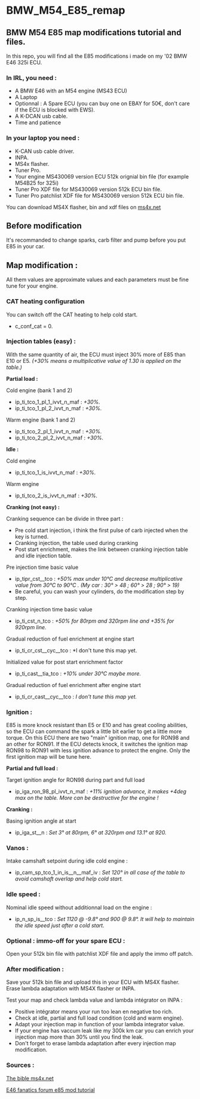 # BMW_M54_E85_remap

## BMW M54 E85 map modifications tutorial and files. ##

In this repo, you will find all the E85 modifications i made on my '02 BMW E46 325i ECU.

### In IRL, you need : 
* A BMW E46 with an M54 engine (MS43 ECU)
* A Laptop
* Optionnal : A Spare ECU (you can buy one on EBAY for 50€, don't care if the ECU is blocked with EWS).
* A K-DCAN usb cable.
* Time and patience

### In your laptop you need :
* K-CAN usb cable driver.
* INPA.
* MS4x flasher.
* Tuner Pro.
* Your engine MS430069 version ECU 512k orignial bin file (for example M54B25 for 325i)
* Tuner Pro XDF file for MS430069 version 512k ECU bin file.
* Tuner Pro patchlist XDF file for MS430069 version 512k ECU bin file.

You can download MS4X flasher, bin and xdf files on [ms4x.net](https://www.ms4x.net/index.php?title=Main_Page)

## Before modification ##

It's recommanded to change sparks, carb filter and pump before you put E85 in your car.

## Map modification : ##

All them values are approximate values and each parameters must be fine tune for your engine.

### CAT heating configuration ###

You can switch off the CAT heating to help cold start.
* c_conf_cat = 0.

### Injection tables (easy) : 

With the same quantity of air, the ECU must inject 30% more of E85 than E10 or E5.
*(+30% means a multiplicative value of 1.30 is applied on the table.)*

**Partial load :**

Cold engine (bank 1 and 2)
* ip_ti_tco_1_pl_1_ivvt_n_maf :  *+30%.*
* ip_ti_tco_1_pl_2_ivvt_n_maf :  *+30%.*

Warm engine (bank 1 and 2)
* ip_ti_tco_2_pl_1_ivvt_n_maf :  *+30%.*
* ip_ti_tco_2_pl_2_ivvt_n_maf :  *+30%.*

**Idle :**

Cold engine 
* ip_ti_tco_1_is_ivvt_n_maf :  *+30%.*

Warm engine
* ip_ti_tco_2_is_ivvt_n_maf :  *+30%.*

**Cranking (not easy) :**

Cranking sequence can be divide in three part :
* Pre cold start injection, i think the first pulse of carb injected when the key is turned.
* Cranking injection, the table used during cranking
* Post start enrichment, makes the link between cranking injection table and idle injection table.

Pre injection time basic value
* ip_tipr_cst__tco : *+50% max under 10°C and decrease multiplicative value from 30°C to 90°C . (My car : 30° > 48 ; 60° > 28 ; 90° > 19)*
* Be careful, you can wash your cylinders, do the modification step by step.

Cranking injection time basic value
* ip_ti_cst_n_tco : *+50% for 80rpm and 320rpm line and +35% for 920rpm line.*

Gradual reduction of fuel enrichment at engine start
* ip_ti_cr_cst__cyc__tco : *I don't tune this map yet.

Initialized value for post start enrichment factor 
* ip_ti_cast__tia_tco : *+10% under 30°C maybe more.*

Gradual reduction of fuel enrichment after engine start
* ip_ti_cr_cast__cyc__tco : *I don't tune this map yet.*


### Ignition : 

E85 is more knock resistant than E5 or E10 and has great cooling abilities, so the ECU can command the spark a little bit earlier to get a little more torque.
On this ECU there are two "main" ignition map, one for RON98 and an other for RON91. If the ECU detects knock, it switches the ignition map RON98 to RON91 with less ignition advance to protect the engine. Only the first ignition map will be tune here.

**Partial and full load :**

Target ignition angle for RON98 during part and full load
* ip_iga_ron_98_pl_ivvt_n_maf : *+11% ignition advance, it makes +4deg max on the table. More can be destructive for the engine !*


**Cranking :**

Basing ignition angle at start
* ip_iga_st__n : *Set 3° at 80rpm, 6° at 320rpm and 13.1° at 920.*


### Vanos : 

Intake camshaft setpoint during idle cold engine : 
* ip_cam_sp_tco_1_in_is__n__maf_iv : *Set 120° in all case of the table to avoid camshaft overlap and help cold start.*

### Idle speed : 

Nominal idle speed without additionnal load on the engine : 
* ip_n_sp_is__tco : *Set 1120 @ -9.8° and 900 @ 9.8°. It will help to maintain the idle speed just after a cold start.*

### Optional : immo-off for your spare ECU : 

Open your 512k bin file with patchlist XDF file and apply the immo off patch.

### After modification :

Save your 512k bin file and upload this in your ECU with MS4X flasher.
Erase lambda adaptation with MS4X flasher or INPA.

Test your map and check lambda value and lambda intégrator on INPA : 
* Positive intégrator means your run too lean en negative too rich.
* Check at idle, partial and full load condition (cold and warm engine).
* Adapt your injection map in function of your lambda integrator value.
* If your engine has vaccum leak like my 300k km car you can enrich your injection map more than 30% until you find the leak.
* Don't forget to erase lambda adaptation after every injection map modification.

### Sources : ##

[The bible ms4x.net](https://www.ms4x.net/index.php?title=Main_Page)

[E46 fanatics forum e85 mod tutorial](https://www.e46fanatics.com/threads/m54-e-85-tuning-n-a-ms43.1263149/)
